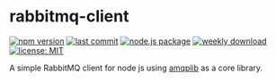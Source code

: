 # rabbitmq-client
[![npm version](https://badgen.net/npm/v/rabbitmq-client-node)](https://www.npmjs.com/package/rabbitmq-client-node)
[![last commit](https://badgen.net/github/last-commit/jpooban/rabbitmq-client-node)](https://github.com/JPooban/rabbitmq-client-node)
[![node.js package](https://github.com/JPooban/rabbitmq-client-node/workflows/Node.js%20Package/badge.svg)](https://www.npmjs.com/package/rabbitmq-client-node)
[![weekly download](https://badgen.net/npm/dm/rabbitmq-client-node)](https://www.npmjs.com/package/rabbitmq-client-node)
[![license: MIT](https://badgen.net/github/license/jpooban/rabbitmq-client-node)](https://github.com/JPooban/rabbitmq-client-node/blob/master/LICENSE)


A simple RabbitMQ client for node js using [amqplib](https://www.npmjs.com/package/amqplib) as a core library.

